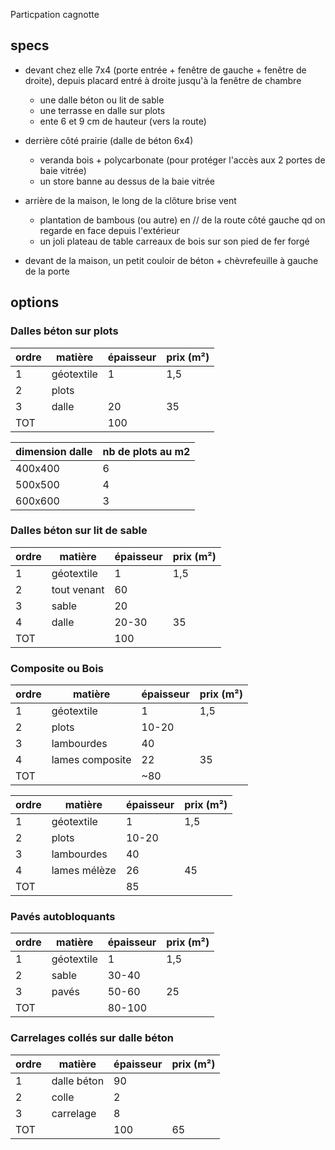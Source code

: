 Particpation cagnotte

## specs

- devant chez elle 7x4 (porte entrée + fenêtre de gauche + fenêtre de droite), depuis placard entré à droite jusqu'à la fenêtre de chambre
  - une dalle béton ou lit de sable
  - une terrasse en dalle sur plots
  - ente 6 et 9 cm de hauteur (vers la route)

- derrière côté prairie (dalle de béton 6x4)
  - veranda bois + polycarbonate (pour protéger l'accès aux 2 portes de baie vitrée)
  - un store banne au dessus de la baie vitrée

- arrière de la maison, le long de la clôture brise vent
  - plantation de bambous (ou autre) en // de la route côté gauche qd on regarde en face depuis l'extérieur
  - un joli plateau de table carreaux de bois sur son pied de fer forgé

- devant de la maison, un petit couloir de béton + chèvrefeuille à gauche de la porte


## options

### Dalles béton sur plots

| ordre | matière    | épaisseur | prix (m²) |
| ----- | ---------- | --------- | --------- |
| 1     | géotextile | 1         | 1,5       |
| 2     | plots      |           |           |
| 3     | dalle      | 20        | 35        |
| TOT   |            | 100       |           |


| dimension dalle | nb de plots au m2 |
| --------------- | ----------------- |
| 400x400         | 6                 |
| 500x500         | 4                 |
| 600x600         | 3                 |

### Dalles béton sur lit de sable

| ordre | matière     | épaisseur | prix (m²) |
| ----- | ----------- | --------- | --------- |
| 1     | géotextile  | 1         | 1,5       |
| 2     | tout venant | 60        |           |
| 3     | sable       | 20        |           |
| 4     | dalle       | 20-30     | 35        |
| TOT   |             | 100       |           |


### Composite ou Bois

| ordre | matière         | épaisseur | prix (m²) |
| ----- | --------------- | --------- | --------- |
| 1     | géotextile      | 1         | 1,5       |
| 2     | plots           | 10-20     |           |
| 3     | lambourdes      | 40        |           |
| 4     | lames composite | 22        | 35        |
| TOT   |                 | ~80       |           |

| ordre | matière      | épaisseur | prix (m²) |
| ----- | ------------ | --------- | --------- |
| 1     | géotextile   | 1         | 1,5       |
| 2     | plots        | 10-20     |           |
| 3     | lambourdes   | 40        |           |
| 4     | lames mélèze | 26        | 45        |
| TOT   |              | 85        |           |

### Pavés autobloquants

| ordre | matière    | épaisseur | prix (m²) |
| ----- | ---------- | --------- | --------- |
| 1     | géotextile | 1         | 1,5       |
| 2     | sable      | 30-40     |           |
| 3     | pavés      | 50-60     | 25        |
| TOT   |            | 80-100    |           |

### Carrelages collés sur dalle béton

| ordre | matière     | épaisseur | prix (m²) |
| ----- | ----------- | --------- | --------- |
| 1     | dalle béton | 90        |           |
| 2     | colle       | 2         |           |
| 3     | carrelage   | 8         |           |
| TOT   |             | 100       | 65        |



